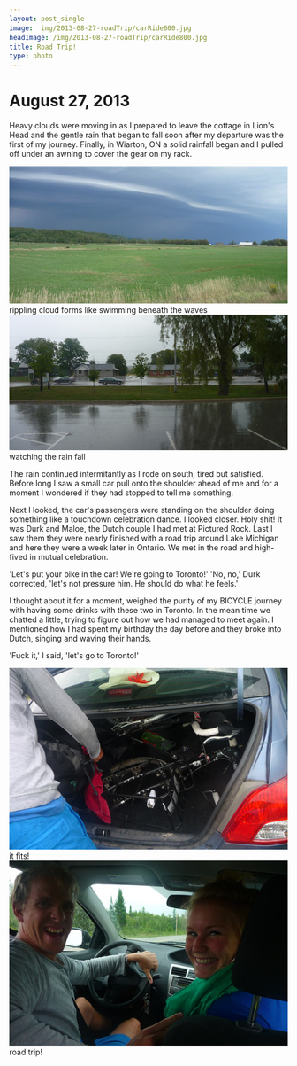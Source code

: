 ```yaml
---
layout: post_single
image: 	img/2013-08-27-roadTrip/carRide600.jpg
headImage: /img/2013-08-27-roadTrip/carRide800.jpg
title: Road Trip!
type: photo
---
```


August 27, 2013
=================

Heavy clouds were moving in as I prepared to leave the cottage in Lion's Head and the gentle 
rain that began to fall soon after my departure was the first of my journey. Finally, in Wiarton, 
ON a solid rainfall began and I pulled off under an awning to cover the gear on my rack.
 
<div class="img">
	<img src="/img/2013-08-27-roadTrip/cloudWave.jpg"/>
	<div class="caption">rippling cloud forms like swimming beneath the waves</div>
</div>

<div class="img">
	<img src="/img/2013-08-27-roadTrip/rainyDay.jpg"/>
	<div class="caption">watching the rain fall</div>
</div>

The rain continued intermitantly as I rode on south, tired but satisfied. Before long I saw 
a small car pull onto the shoulder ahead of me and for a moment I wondered if they had stopped to 
tell me something. 

Next I looked, the car's passengers were standing on the shoulder doing something like a touchdown 
celebration dance. I looked closer. Holy shit! It was Durk and Maloe, the Dutch couple I had met 
at Pictured Rock. Last I saw them they were nearly finished with a road trip around Lake Michigan 
and here they were a week later in Ontario. We met in the road and high-fived in mutual celebration.

'Let's put your bike in the car! We're going to Toronto!'
'No, no,' Durk corrected, 'let's not pressure him. He should do what he feels.'

I thought about it for a moment, weighed the purity of my BICYCLE journey with having some 
drinks with these two in Toronto. In the mean time we chatted a little, trying to figure 
out how we had managed to meet again. I mentioned how I had spent my birthday the day before and they 
broke into Dutch, singing and waving their hands. 

'Fuck it,' I said, 'let's go to Toronto!'

<div class="img">
	<img src="/img/2013-08-27-roadTrip/itFits.jpg"/>
	<div class="caption">it fits!</div>
</div>

<div class="img">
	<img src="/img/2013-08-27-roadTrip/durkMaloe.jpg"/>
	<div class="caption">road trip!</div>
</div>